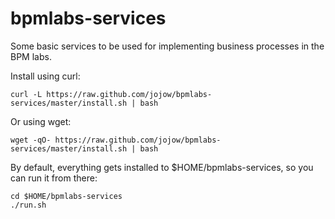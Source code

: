 # bpmlabs-services

Some basic services to be used for implementing business processes in the BPM labs.

Install using curl:

    curl -L https://raw.github.com/jojow/bpmlabs-services/master/install.sh | bash

Or using wget:

    wget -qO- https://raw.github.com/jojow/bpmlabs-services/master/install.sh | bash

By default, everything gets installed to $HOME/bpmlabs-services, so you can run it from there:

    cd $HOME/bpmlabs-services
    ./run.sh
